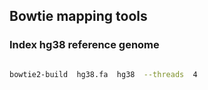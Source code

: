 ## Bowtie mapping tools

### Index hg38 reference genome

```bash

bowtie2-build  hg38.fa  hg38  --threads  4
```
